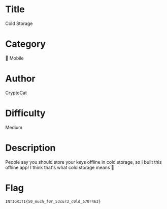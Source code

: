 # Title

Cold Storage

# Category

📱 Mobile

# Author

CryptoCat

# Difficulty

Medium

# Description

People say you should store your keys offline in cold storage, so I built this offline app! I think that's what cold storage means 🤔

# Flag

`INTIGRITI{50_much_f0r_53cur3_c0ld_570r463}`
